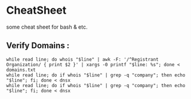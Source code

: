 # CheatSheet
some cheat sheet for bash &amp; etc.

## Verify Domains :
```
while read line; do whois "$line" | awk -F: '/^Registrant Organization/ { print $2 }' | xargs -0 printf "$line: %s"; done < domains.txt
while read line; do if whois "$line" | grep -q "company"; then echo "$line"; fi; done < dnsx
while read line; do if whois "$line" | grep -q "company"; then echo "$line"; fi; done < dnsx
```

